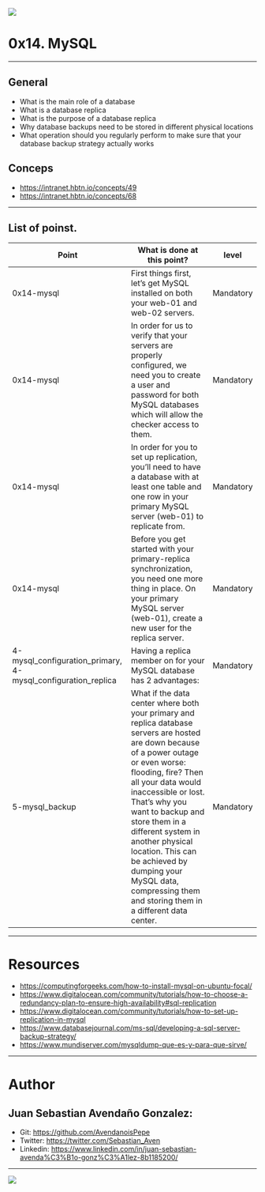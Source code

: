![](https://s3.amazonaws.com/intranet-projects-files/holbertonschool-sysadmin_devops/280/KkrkDHT.png)

# 0x14. MySQL

------------

## General

- What is the main role of a database
- What is a database replica
- What is the purpose of a database replica
- Why database backups need to be stored in different physical locations
- What operation should you regularly perform to make sure that your database backup strategy actually works

## Conceps

- https://intranet.hbtn.io/concepts/49
- https://intranet.hbtn.io/concepts/68

------------

## List of poinst.

|  Point | What is done at this point? | level |
| ------------ | ------------ | ------------ | 
| 0x14-mysql | First things first, let’s get MySQL installed on both your web-01 and web-02 servers. | Mandatory | 
| 0x14-mysql | In order for us to verify that your servers are properly configured, we need you to create a user and password for both MySQL databases which will allow the checker access to them. | Mandatory |
| 0x14-mysql | In order for you to set up replication, you’ll need to have a database with at least one table and one row in your primary MySQL server (web-01) to replicate from. | Mandatory |
| 0x14-mysql | Before you get started with your primary-replica synchronization, you need one more thing in place. On your primary MySQL server (web-01), create a new user for the replica server. | Mandatory |
| 4-mysql_configuration_primary, 4-mysql_configuration_replica | Having a replica member on for your MySQL database has 2 advantages: | Mandatory |
| 5-mysql_backup | What if the data center where both your primary and replica database servers are hosted are down because of a power outage or even worse: flooding, fire? Then all your data would inaccessible or lost. That’s why you want to backup and store them in a different system in another physical location. This can be achieved by dumping your MySQL data, compressing them and storing them in a different data center. | Mandatory |

------------

# Resources

- https://computingforgeeks.com/how-to-install-mysql-on-ubuntu-focal/
- https://www.digitalocean.com/community/tutorials/how-to-choose-a-redundancy-plan-to-ensure-high-availability#sql-replication
- https://www.digitalocean.com/community/tutorials/how-to-set-up-replication-in-mysql
- https://www.databasejournal.com/ms-sql/developing-a-sql-server-backup-strategy/
- https://www.mundiserver.com/mysqldump-que-es-y-para-que-sirve/

------------

# Author

## Juan Sebastian Avendaño Gonzalez:
- Git: https://github.com/AvendanoisPepe
- Twitter: https://twitter.com/Sebastian_Aven
- Linkedin: https://www.linkedin.com/in/juan-sebastian-avenda%C3%B1o-gonz%C3%A1lez-8b1185200/

------------


![](https://i.imgur.com/HPJ8Qn8.jpg)